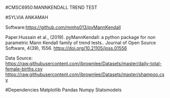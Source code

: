 #CMSC6950:MANNKENDALL TREND TEST

#SYLVIA ANKAMAH

Software:https://github.com/mmhs013/pyMannKendall

Paper:Hussain et al., (2019). pyMannKendall: a python package for non parametric Mann Kendall family of trend tests.. Journal of Open Source Software, 4(39), 1556. https://doi.org/10.21105/joss.01556

Data Source:
https://raw.githubusercontent.com/jbrownlee/Datasets/master/daily-total-female-births.csv
https://raw.githubusercontent.com/jbrownlee/Datasets/master/shampoo.csv

#Dependencies
Matplotlib
Pandas
Numpy
Statsmodels

